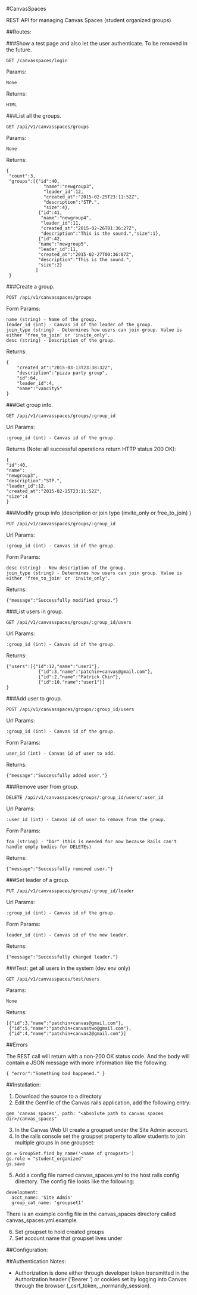 #CanvasSpaces

REST API for managing Canvas Spaces (student organized groups)

##Routes:

###Show a test page and also let the user authenticate. To be removed in the future.


	GET /canvasspaces/login

Params:

	None
	
Returns:

	HTML

###List all the groups.

	GET /api/v1/canvasspaces/groups

Params: 
	
	None
	
Returns:

	{
	 "count":3,
	 "groups":[{"id":40,
	 			  "name":"newgroup3",
	 			  "leader_id":12,
	 			  "created_at":"2015-02-25T23:11:52Z",
	 			  "description":"STP.",
	 			  "size":4},
	 	        {"id":41,
	 	         "name":"newgroup4",
	 	         "leader_id":11,
	 	         "created_at":"2015-02-26T01:36:27Z",
	 	         "description":"This is the sound.","size":1},
	 	        {"id":42,
	 	        "name":"newgroup5",
	 	        "leader_id":11,
	 	        "created_at":"2015-02-27T00:36:07Z",
	 	        "description":"This is the sound.",
	 	        "size":2}
	 	       ]
	 }

###Create a group.

	POST /api/v1/canvasspaces/groups

Form Params:
   
    name (string) - Name of the group.
    leader_id (int) - Canvas id of the leader of the group.
    join_type (string) - Determines how users can join group. Value is either 'free_to_join' or 'invite_only'.
    desc (string) - Description of the group.

Returns:

	{
		"created_at":"2015-03-13T23:38:32Z",
		"description":"pizza party group",
		"id":64,
		"leader_id":4,
		"name":"vancity5"
	}
	

###Get group info.

	GET /api/v1/canvasspaces/groups/:group_id

Url Params:

    :group_id (int) - Canvas id of the group.

Returns (Note: all successful operations return HTTP status 200 OK):

    {
    "id":40,
    "name":
    "newgroup3",
    "description":"STP.",
    "leader_id":12,
    "created_at":"2015-02-25T23:11:52Z",
    "size":4
    }

###Modify group info (description or join type (invite_only or free_to_join) )

	PUT /api/v1/canvasspaces/groups/:group_id

Url Params:
  
    :group_id (int) - Canvas id of the group.
  
Form Params:
  
    desc (string) - New description of the group.
    join_type (string) - Determines how users can join group. Value is either 'free_to_join' or 'invite_only'.

Returns:
    
    {"message":"Successfully modified group."}

###List users in group.

	GET /api/v1/canvasspaces/groups/:group_id/users

Url Params:

    :group_id (int) - Canvas id of the group.

Returns:

	{"users":[{"id":12,"name":"user1"},
				{"id":3,"name":"patchin+canvas@gmail.com"},
				{"id":2,"name":"Patrick Chin"},
				{"id":10,"name":"user1"}]
	}

###Add user to group.

	POST /api/v1/canvasspaces/groups/:group_id/users

Url Params:

    :group_id (int) - Canvas id of the group.

Form Params:

    user_id (int) - Canvas id of user to add.

Returns:

	{"message":"Successfully added user."}

###Remove user from group.

	DELETE /api/v1/canvasspaces/groups/:group_id/users/:user_id

Url Params:

	:user_id (int) - Canvas id of user to remove from the group.
	
Form Params:

	foo (string) - "bar" (this is needed for now because Rails can't handle empty bodies for DELETEs)

Returns:

	{"message":"Successfully removed user."}

###Set leader of a group.

	PUT /api/v1/canvasspaces/groups/:group_id/leader

Url Params:

	:group_id (int) - Canvas id of the group.
	
Form Params:

	leader_id (int) - Canvas id of the new leader.

Returns:

	{"message":"Successfully changed leader."}

###Test: get all users in the system (dev env only)

	GET /api/v1/canvasspaces/test/users

Params:

	None

Returns:

	[{"id":3,"name":"patchin+canvas@gmail.com"},
	 {"id":5,"name":"patchin+canvastwo@gmail.com"},
	 {"id":4,"name":"patchin+canvas2@gmail.com"}]

##Errors

The REST call will return with a non-200 OK status code. And the body will contain a JSON message with more information like the following:

	{ "error":"Something bad happened." }

##Installation:

1. Download the source to a directory
2. Edit the Gemfile of the Canvas rails application, add the following entry:

  ```
  gem 'canvas_spaces', path: "<absolute path to canvas_spaces dir>/canvas_spaces"
  ```
3. In the Canvas Web UI create a groupset under the Site Admin account.
4. In the rails console set the groupset property to allow students to join multiple groups in one groupset:

  ```
  gs = GroupSet.find_by_name('<name of groupset>')
  gs.role = "student_organized"
  gs.save
  ```

5. Add a config file named canvas_spaces.yml to the host rails config directory. The config file looks like the following:

  ```
  development:
    acct_name: 'Site Admin'
    group_cat_name: 'groupset1'
  ```
  There is an example config file in the canvas\_spaces directory called canvas\_spaces.yml.example.

6. Set groupset to hold created groups
7. Set account name that groupset lives under

##Configuration:

##Authentication Notes:

- Authorization is done either through developer token transmitted in the Authorization header ('Bearer <token>') or cookies set by logging into Canvas through the browser (_csrf_token, _normandy_session).
